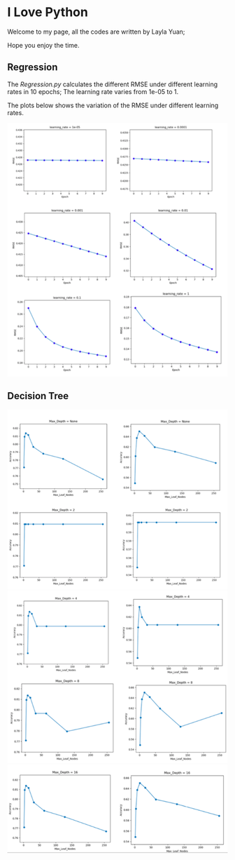 # I   Love    Python

Welcome to my page, all the codes are written by Layla Yuan; 

Hope you enjoy the time.

## Regression

The _Regression.py_ calculates the different RMSE under different learning rates in 10 epochs; The learning rate varies from 1e-05 to 1.

The plots below shows the variation of the RMSE under different learning rates.

![Regression](regression/regression.png)


## Decision Tree
![DT1](DecisionTree/DecisionTree1.png)
![DT2](DecisionTree/DecisionTree2.png)
![DT3](DecisionTree/DecisionTree3.png)

